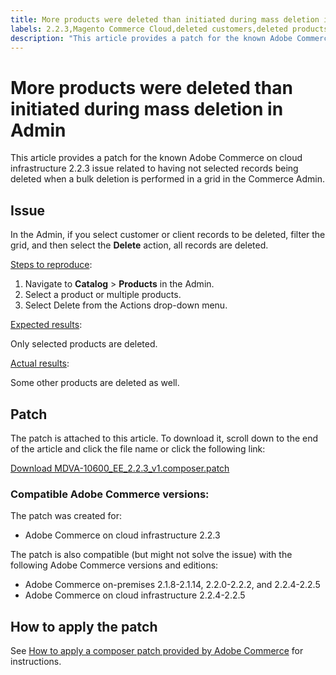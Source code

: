 ```yaml
---
title: More products were deleted than initiated during mass deletion in Admin
labels: 2.2.3,Magento Commerce Cloud,deleted customers,deleted products,known issues,mass update,patch,troubleshooting,Adobe Commerce,cloud infrastructure,on-premises
description: "This article provides a patch for the known Adobe Сommerce on cloud infrastructure 2.2.3 issue related to having not selected records being deleted when a bulk deletion is performed in a grid in the Commerce Admin."
---
```


# More products were deleted than initiated during mass deletion in Admin

This article provides a patch for the known Adobe Сommerce on cloud infrastructure 2.2.3 issue related to having not selected records being deleted when a bulk deletion is performed in a grid in the Commerce Admin.

## Issue

In the Admin, if you select customer or client records to be deleted, filter the grid, and then select the **Delete** action, all records are deleted.

<u>Steps to reproduce</u>:

1. Navigate to **Catalog** > **Products** in the Admin.
1. Select a product or multiple products.
1. Select Delete from the Actions drop-down menu.

<u>Expected results</u>:

Only selected products are deleted.

<u>Actual results</u>:

Some other products are deleted as well.

## Patch

The patch is attached to this article. To download it, scroll down to the end of the article and click the file name or click the following link:

 [Download MDVA-10600\_EE\_2.2.3\_v1.composer.patch](assets/MDVA-10600_EE_2.2.3_v1.composer.patch.zip)

### Compatible Adobe Commerce versions:

The patch was created for:

* Adobe Commerce on cloud infrastructure 2.2.3

The patch is also compatible (but might not solve the issue) with the following Adobe Commerce versions and editions:

* Adobe Commerce on-premises 2.1.8-2.1.14, 2.2.0-2.2.2, and 2.2.4-2.2.5
* Adobe Commerce on cloud infrastructure 2.2.4-2.2.5

## How to apply the patch

See [How to apply a composer patch provided by Adobe Commerce](https://support.magento.com/hc/en-us/articles/360028367731) for instructions.
 

